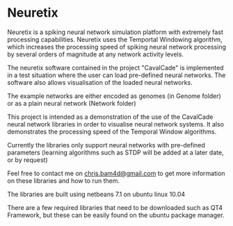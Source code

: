 Neuretix
========

Neuretix is a spiking neural network simulation platform with extremely fast processing capabilities. Neuretix uses the Temportal Windowing algorithm, which increases the processing speed of spiking neural network processing by several orders of magnitude at any network activity levels.


The neuretix software contained in the project "CavalCade" is implemented in a test situation where the user can load pre-defined neural networks. The software also allows visualisation of the loaded neural networks.

The example networks are either encoded as genomes (in Genome folder) or as a plain neural network (Network folder)

This project is intended as a demonstration of the use of the CavalCade neural network libraries in order to visualise neural network systems. It also demonstrates the processing speed of the Temporal Window algorithms.

Currently the libraries only support neural networks with pre-defined parameters (learning algorithms such as STDP will be added at a later date, or by request)

Feel free to contact me on chris.bam4d@gmail.com to get more information on these libraries and how to run them.

The libraries are built using netbeans 7.1 on ubuntu linux 10.04

There are a few required libraries that need to be downloaded such as QT4 Framework, but these can be easily found on the ubuntu package manager.


